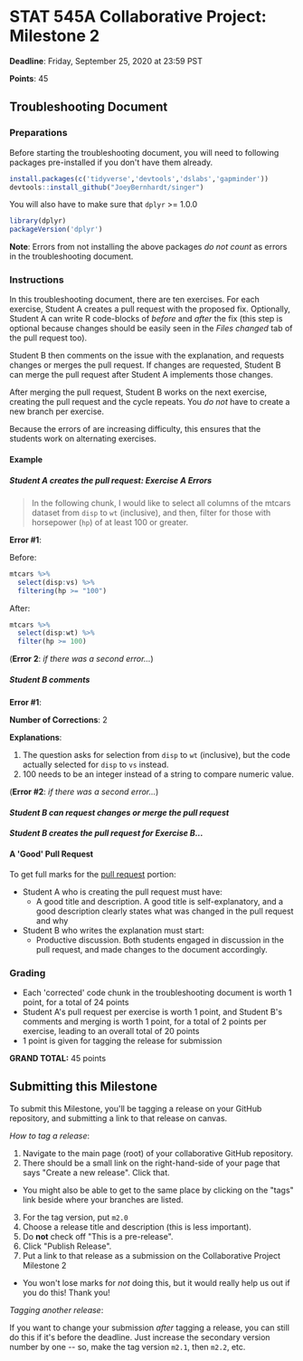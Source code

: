 # STAT 545A Collaborative Project: Milestone 2

**Deadline**: Friday, September 25, 2020 at 23:59 PST

**Points**: 45

## Troubleshooting Document

### Preparations

Before starting the troubleshooting document, you will need to following packages pre-installed if you don't have them already.

```r
install.packages(c('tidyverse','devtools','dslabs','gapminder'))
devtools::install_github("JoeyBernhardt/singer")
```

You will also have to make sure that `dplyr` >= 1.0.0

```r
library(dplyr)
packageVersion('dplyr')
```

**Note**: Errors from not installing the above packages _do not count_ as errors in the troubleshooting document.

### Instructions
In this troubleshooting document, there are ten exercises. For each exercise, Student A creates a pull request with the proposed fix. Optionally, Student A can write R code-blocks of _before_ and _after_ the fix (this step is optional because changes should be easily seen in the _Files changed_ tab of the pull request too). 

Student B then comments on the issue with the explanation, and requests changes or merges the pull request. If changes are requested, Student B can merge the pull request after Student A implements those changes. 

After merging the pull request, Student B works on the next exercise, creating the pull request and the cycle repeats. You _do not_ have to create a new branch per exercise.

Because the errors of are increasing difficulty, this ensures that the students work on alternating exercises.

#### Example

##### _Student A creates the pull request: Exercise A Errors_

> In the following chunk, I would like to select all columns of the mtcars dataset from `disp` to `wt` (inclusive), and then, filter for those with horsepower (`hp`) of at least 100 or greater.

**Error #1**:

Before:

```r
mtcars %>%
  select(disp:vs) %>%
  filtering(hp >= "100")
```

After:
```r
mtcars %>%
  select(disp:wt) %>%
  filter(hp >= 100)
```

(**Error 2**: _if there was a second error..._)

##### _Student B comments_

**Error #1**: 

**Number of Corrections**: 2

**Explanations**: 

1. The question asks for selection from `disp` to `wt` (inclusive), but the code actually selected for `disp` to `vs` instead. 
1. 100 needs to be an integer instead of a string to compare numeric value.

(**Error #2**: _if there was a second error..._)

#### _Student B can request changes or merge the pull request_

#### _Student B creates the pull request for Exercise B..._

#### A 'Good' Pull Request

To get full marks for the [pull request](https://stat545.stat.ubc.ca/collaborative-about/) portion:

- Student A who is creating the pull request must have:
    - A good title and description. A good title is self-explanatory, and a good description clearly states what was changed in the pull request and why
- Student B who writes the explanation must start:
    - Productive discussion. Both students engaged in discussion in the pull request, and made changes to the document accordingly.

### Grading

- Each 'corrected' code chunk in the troubleshooting document is worth 1 point, for a total of 24 points
- Student A's pull request per exercise is worth 1 point, and Student B's comments and merging is worth 1 point, for a total of 2 points per exercise, leading to an overall total of 20 points
- 1 point is given for tagging the release for submission

**GRAND TOTAL:** 45 points

## Submitting this Milestone

To submit this Milestone, you'll be tagging a release on your GitHub repository, and submitting a link to that release on canvas. 

_How to tag a release_:

1. Navigate to the main page (root) of your collaborative GitHub repository.
2. There should be a small link on the right-hand-side of your page that says "Create a new release". Click that.
  - You might also be able to get to the same place by clicking on the "tags" link beside where your branches are listed. 
3. For the tag version, put `m2.0`
4. Choose a release title and description (this is less important).
5. Do __not__ check off "This is a pre-release".
6. Click "Publish Release".
7. Put a link to that release as a submission on the Collaborative Project Milestone 2
  - You won't lose marks for _not_ doing this, but it would really help us out if you do this! Thank you!

_Tagging another release_:

If you want to change your submission _after_ tagging a release, you can still do this if it's before the deadline. Just increase the secondary version number by one -- so, make the tag version `m2.1`, then `m2.2`, etc.